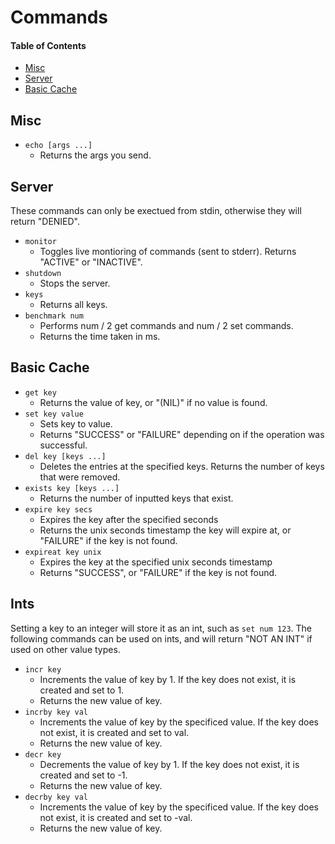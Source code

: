 # Commands
#### Table of Contents
- [Misc](#misc)
- [Server](#server)
- [Basic Cache](#basic-cache)

## Misc
- `echo [args ...]` 
    - Returns the args you send.

## Server
These commands can only be exectued from stdin, otherwise they will return "DENIED".

- `monitor`    
    - Toggles live montioring of commands (sent to stderr). Returns "ACTIVE" or "INACTIVE".
- `shutdown`
    - Stops the server.
- `keys`
    - Returns all keys.
- `benchmark num`
    - Performs num / 2 get commands and num / 2 set commands.
    - Returns the time taken in ms.
## Basic Cache
- `get key` 
    - Returns the value of key, or "(NIL)" if no value is found.
- `set key value` 
    - Sets key to value. 
    - Returns "SUCCESS" or "FAILURE" depending on if the operation was successful.
- `del key [keys ...]` 
    - Deletes the entries at the specified keys. Returns the number of keys that were removed.
- `exists key [keys ...]`
    - Returns the number of inputted keys that exist. 
- `expire key secs`
    - Expires the key after the specified seconds
    - Returns the  unix seconds timestamp the key will expire at, or "FAILURE" if the key is not found.
- `expireat key unix`
    - Expires the key at the specified unix seconds timestamp
    - Returns "SUCCESS", or "FAILURE" if the key is not found.

## Ints
Setting a key to an integer will store it as an int, such as `set num 123`. The following commands can be used on ints, and will return "NOT AN INT" if used on other value types.
- `incr key`
    - Increments the value of key by 1. If the key does not exist, it is created and set to 1.
    - Returns the new value of key.
- `incrby key val`
    - Increments the value of key by the specificed value. If the key does not exist, it is created and set to val.
    - Returns the new value of key.
- `decr key`
    - Decrements the value of key by 1. If the key does not exist, it is created and set to -1.
    - Returns the new value of key.
- `decrby key val`
    - Increments the value of key by the specificed value. If the key does not exist, it is created and set to -val.
    - Returns the new value of key.
